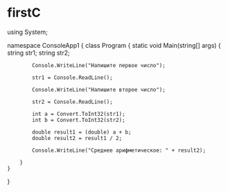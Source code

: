 # firstC

using System;

namespace ConsoleApp1
{
    class Program
    {
        static void Main(string[] args)
        {
            string str1;
            string str2;

            Console.WriteLine("Напишите первое число");

            str1 = Console.ReadLine();

            Console.WriteLine("Напишите второе число");

            str2 = Console.ReadLine();

            int a = Convert.ToInt32(str1);
            int b = Convert.ToInt32(str2);

            double result1 = (double) a + b;
            double result2 = result1 / 2;

            Console.WriteLine("Среднее арифметическое: " + result2);

        }
    }
}

